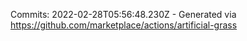 Commits: 2022-02-28T05:56:48.230Z - Generated via https://github.com/marketplace/actions/artificial-grass
<br>
